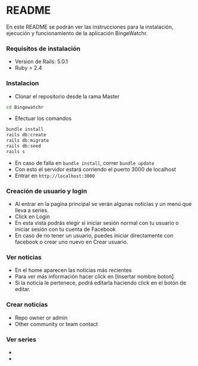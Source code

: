 # README #
 
En este README se podrán ver las instrucciones para la instalación, ejecución y funcionamiento de la aplicación BingeWatchr.
 
### Requisitos de instalación ###
 
* Version de Rails: 5.0.1
* Ruby > 2.4
 
### Instalacion ###
* Clonar el repositorio desde la rama Master
```bash
cd Bingewatchr
```
* Efectuar los comandos 
 
```bash
bundle install
rails db:create
rails db:migrate
rails db:seed
rails s
```
* En caso de falla en ```bundle install```, correr ```bundle update```
* Con esto el servidor estará corriendo el puerto 3000 de localhost
* Entrar en ```http://localhost:3000```
 
### Creación de usuario y login ###
 
* Al entrar en la pagina principal se verán algunas noticias y un menú que lleva a series.
* Click en Login
* En esta vista podrás elegir si iniciar sesión normal con tu usuario o iniciar sesión con tu cuenta de Facebook
* En caso de no tener un usuario, puedes iniciar directamente con facebook o crear uno nuevo en Crear usuario.
 
### Ver noticias ###
 
* En el home aparecen las noticias más recientes
* Para ver más información hacer click en [Insertar nombre boton]
* Si la noticia le pertenece, podrá editarla haciendo click en el botón de editar.
 
### Crear noticias ###
 
* Repo owner or admin
* Other community or team contact
 
### Ver series ###
* 
* 
